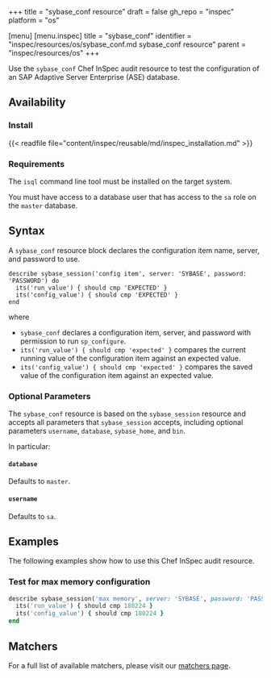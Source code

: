 +++
title = "sybase_conf resource"
draft = false
gh_repo = "inspec"
platform = "os"

[menu]
  [menu.inspec]
    title = "sybase_conf"
    identifier = "inspec/resources/os/sybase_conf.md sybase_conf resource"
    parent = "inspec/resources/os"
+++

Use the `sybase_conf` Chef InSpec audit resource to test the configuration of an SAP Adaptive Server Enterprise (ASE) database.

## Availability

### Install

{{< readfile file="content/inspec/reusable/md/inspec_installation.md" >}}

### Requirements

The `isql` command line tool must be installed on the target system.

You must have access to a database user that has access to the `sa` role on the `master` database.

## Syntax

A `sybase_conf` resource block declares the configuration item name, server, and password to use.

    describe sybase_session('config item', server: 'SYBASE', password: 'PASSWORD') do
      its('run_value') { should cmp 'EXPECTED' }
      its('config_value') { should cmp 'EXPECTED' }
    end

where

- `sybase_conf` declares a configuration item, server, and password with permission to run `sp_configure`.
- `its('run_value') { should cmp 'expected' }` compares the current running value of the configuration item against an expected value.
- `its('config_value') { should cmp 'expected' }` compares the saved value of the configuration item against an expected value.

### Optional Parameters

The `sybase_conf` resource is based on the `sybase_session` resource and accepts all parameters that `sybase_session` accepts, including optional parameters `username`, `database`, `sybase_home`, and `bin`.

In particular:

#### `database`

Defaults to `master`.

#### `username`

Defaults to `sa`.

## Examples

The following examples show how to use this Chef InSpec audit resource.

### Test for max memory configuration

```ruby
describe sybase_session('max memory', server: 'SYBASE', password: 'PASSWORD') do
  its('run_value') { should cmp 180224 }
  its('config_value') { should cmp 180224 }
end
```

## Matchers

For a full list of available matchers, please visit our [matchers page](/inspec/matchers/).
